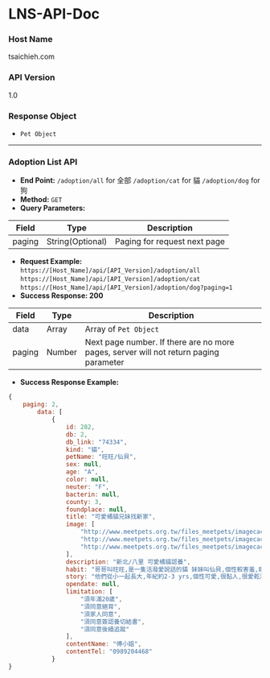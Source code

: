 # LNS-API-Doc
### Host Name
tsaichieh.com
### API Version
1.0
### Response Object
* `Pet Object`
---
### Adoption List API
* **End Point:** 
`/adoption/all` for 全部
`/adoption/cat` for 貓
`/adoption/dog` for 狗
* **Method:** `GET`
* **Query Parameters:**

Field | Type | Description
---------|----------|---------
 paging | String(Optional) | Paging for request next page
* **Request Example:**
`https://[Host_Name]/api/[API_Version]/adoption/all`
`https://[Host_Name]/api/[API_Version]/adoption/cat`
`https://[Host_Name]/api/[API_Version]/adoption/dog?paging=1`
* **Success Response: 200**

Field | Type | Description
---------|----------|---------
 data | Array | Array of `Pet Object`
 paging| Number | Next page number. If there are no more pages, server will not return paging parameter
* **Success Response Example:**
```js
{
    paging: 2,
        data: [
            {
                id: 282,
                db: 2,
                db_link: "74334",
                kind: "貓",
                petName: "旺旺/仙貝",
                sex: null,
                age: "A",
                color: null,
                neuter: "F",
                bacterin: null,
                county: 3,
                foundplace: null,
                title: "可愛橘貓兄妹找新家",
                image: [
                    "http://www.meetpets.org.tw/files_meetpets/imagecache/normal/brother2.jpg",
                    "http://www.meetpets.org.tw/files_meetpets/imagecache/normal/sister2_0.jpg",
                    "http://www.meetpets.org.tw/files_meetpets/imagecache/normal/lovekitty.jpg"
                ],
                description: "新北/八里 可愛橘貓認養",
                habit: "哥哥叫旺旺,是一隻活潑愛說話的貓 妹妹叫仙貝,個性較害羞,剛開始會躲起來,需要有愛心的飼主花多點時間培養感情, 大約需要1-2個星期讓她可以比較熟悉你的味道,適應新的環境",
                story: "他們從小一起長大,年紀約2-3 yrs,個性可愛,很黏人,很愛乾淨,會顧家, 一直都是在家飼養,未接觸過外貓,我也定期為他們除蟲除蚤,讓貓咪身體是乾乾淨淨的... 2隻貓咪都有植入晶片(領養人需年滿20歲),都已完成結扎,身體情況良好 . 因我工作關係目前需在外租屋,不方便飼養寵物,現在想幫他們找愛他們的新主人. 真心希望能找到愛他們的新主人, 我不希望拆散他們兄妹,希望新主人是可以同時一起認養的, 有愛心&有意願者 歡迎聯繫我 (可預約時間看貓) 新飼主半年內請提供貓咪可愛的照片回傳/ 可提供原有貓砂及飼料(讓貓咪可以階段性轉移到新飼料)",
                opendate: null,
                limitation: [
                    "須年滿20歲",
                    "須同意絕育",
                    "須家人同意",
                    "須同意簽認養切結書",
                    "須同意後續追蹤"
                ],
                contentName: "傅小姐",
                contentTel: "0989204468"
            }
}
```